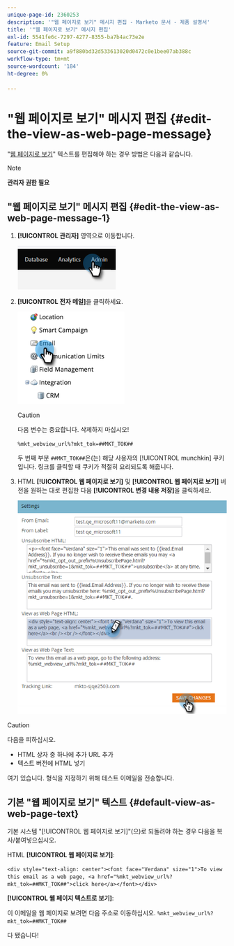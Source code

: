 ```yaml
---
unique-page-id: 2360253
description: '"웹 페이지로 보기" 메시지 편집 - Marketo 문서 - 제품 설명서'
title: '"웹 페이지로 보기" 메시지 편집'
exl-id: 5541fe6c-7297-4277-8355-ba7b4ac73e2e
feature: Email Setup
source-git-commit: a9f880bd32d533613020d0472c0e1bee07ab388c
workflow-type: tm+mt
source-wordcount: '184'
ht-degree: 0%

---
```


# &quot;웹 페이지로 보기&quot; 메시지 편집 {#edit-the-view-as-web-page-message}

&quot;[웹 페이지로 보기](/help/marketo/product-docs/email-marketing/general/functions-in-the-editor/add-a-view-as-web-page-link-to-an-email.md)&quot; 텍스트를 편집해야 하는 경우 방법은 다음과 같습니다.

>[!NOTE]
>
>**관리자 권한 필요**

## &quot;웹 페이지로 보기&quot; 메시지 편집 {#edit-the-view-as-web-page-message-1}

1. **[!UICONTROL 관리자]** 영역으로 이동합니다.

   ![](assets/edit-the-view-as-web-page-message-1.png)

1. **[!UICONTROL 전자 메일]**&#x200B;을 클릭하세요.

   ![](assets/edit-the-view-as-web-page-message-2.png)

   >[!CAUTION]
   >
   >다음 변수는 중요합니다. 삭제하지 마십시오!
   >
   >`%mkt_webview_url%?mkt_tok=##MKT_TOK##`
   >
   >두 번째 부분 `##MKT_TOK##`은(는) 해당 사용자의 [!UICONTROL munchkin] 쿠키입니다. 링크를 클릭할 때 쿠키가 적절히 요리되도록 해줍니다.

1. HTML **[!UICONTROL 웹 페이지로 보기]** 및 **[!UICONTROL 웹 페이지로 보기]** 버전을 원하는 대로 편집한 다음 **[!UICONTROL 변경 내용 저장]**&#x200B;을 클릭하세요.

   ![](assets/edit-the-view-as-web-page-message-3.png)

>[!CAUTION]
>
>다음을 피하십시오.
>
>* HTML 상자 중 하나에 추가 URL 추가
>* 텍스트 버전에 HTML 넣기

여기 있습니다. 형식을 지정하기 위해 테스트 이메일을 전송합니다.

## 기본 &quot;웹 페이지로 보기&quot; 텍스트 {#default-view-as-web-page-text}

기본 시스템 &quot;[!UICONTROL 웹 페이지로 보기]&quot;(으)로 되돌려야 하는 경우 다음을 복사/붙여넣으십시오.

HTML **[!UICONTROL 웹 페이지로 보기]**:

`<div style="text-align: center"><font face="Verdana" size="1">To view this email as a web page, <a href="%mkt_webview_url%?mkt_tok=##MKT_TOK##">click here</a></font></div>`

**[!UICONTROL 웹 페이지 텍스트로 보기]**:

이 이메일을 웹 페이지로 보려면 다음 주소로 이동하십시오.
`%mkt_webview_url%?mkt_tok=##MKT_TOK##`

다 됐습니다!
